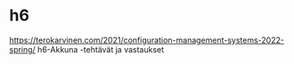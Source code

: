 # h6
https://terokarvinen.com/2021/configuration-management-systems-2022-spring/ h6-Akkuna -tehtävät ja vastaukset
